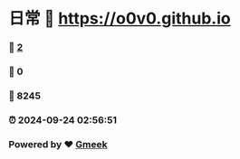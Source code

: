 # 日常 :link: https://o0v0.github.io 
### :page_facing_up: [2](https://o0v0.github.io/tag.html) 
### :speech_balloon: 0 
### :hibiscus: 8245 
### :alarm_clock: 2024-09-24 02:56:51 
### Powered by :heart: [Gmeek](https://github.com/Meekdai/Gmeek)
